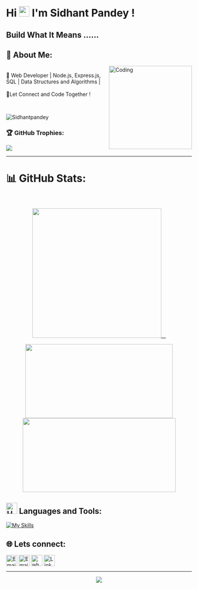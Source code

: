 # Hi  <img src="https://media.giphy.com/media/hvRJCLFzcasrR4ia7z/giphy.gif" width="28px" height="28px"> I'm Sidhant Pandey ! 

<h2>  Build What It Means ......  </h2> 



## 💫 About Me:
<img align="right" alt="Coding" width="225" height="225" src="https://media1.tenor.com/m/WkgpyPpxpDUAAAAd/work-internet.gif">
<p align="left">
  
<br>🌟 Web Developer | Node.js, Express.js, SQL  |  Data Structures and Algorithms |
<br><br>💬Let Connect and Code Together !<br>
</p>
<br>

<p align="left"> <img src="https://komarev.com/ghpvc/?username=Sidhantpandey" alt="Sidhantpandey" /> </p> 

### 🏆 **GitHub Trophies:**
![](https://github-profile-trophy.vercel.app/?username=Sidhantpandey&theme=darkhub&no-frame=false&no-bg=false&margin-w=4)

---

# 📊 GitHub Stats:<br><br>
<p align="center">
<img width="350"  src="https://github-readme-stats.vercel.app/api/top-langs/?username=Sidhantpandey&size_weight=0.0005&count_weight=0.3&layout=compact&theme=vision-friendly-dark">__
</p>
<p align="center">
  <img width="400" height="200" src="https://github-readme-stats.vercel.app/api?username=Sidhantpandey&show_icons=true&theme=vision-friendly-dark">
  <img width="415" height="200" src = "https://github-readme-streak-stats.herokuapp.com/?user=Sidhantpandey&hide_border=false&theme=vision-friendly-dark">
</p>

## <img src="https://raw.githubusercontent.com/Tarikul-Islam-Anik/Animated-Fluent-Emojis/master/Emojis/Objects/Hammer%20and%20Wrench.png" alt="Hammer and Wrench" width="30" height="30" /> **Languages and Tools:**  

[![My Skills](https://skillicons.dev/icons?i=html,css,tailwind,js,react,vite,nodejs,git,github,vscode,c&perline=13)](#)

## 🌐 Lets connect:
 <a href="https://johnmwendwa.com" title="Portfolio"><img alt="Email"  src="https://img.shields.io/badge/website-f59042?style=for-the-badge&logo=About.me&logoColor=white" height="30" align="center"/></a> <a href="mailto:dev.sidhantpandey720@gmail.com" title="Email"><img alt="Email" src="https://img.shields.io/badge/Gmail-D14836?style=for-the-badge&logo=gmail&logoColor=white" height="30" align="center"/></a> <a href="https://wa.me/254747237927" title="Whatsapp"><img alt="whatsapp"  src="https://img.shields.io/badge/WhatsApp-25D366?style=for-the-badge&logo=whatsapp&logoColor=white" height="30" align="center"/></a> <a href="www.linkedin.com/in/sidhant-pandey-2803a5275"><img  alt="LinkedIn" title="LinkedIn" src="https://img.shields.io/static/v1?message=LinkedIn&logo=linkedin&label=&color=0077B5&logoColor=white&labelColor=&style=for-the-badge" height="30" align="center" /></a> 


<hr>

<p align="center">
     <img src="https://capsule-render.vercel.app/api?type=waving&color=gradient&height=100&section=footer"/>
</p>
